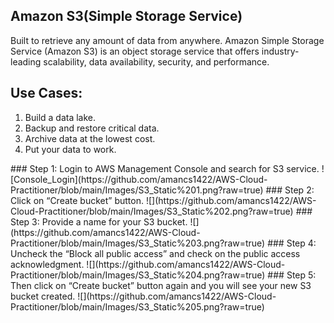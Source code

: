 ## Amazon S3(Simple Storage Service)
Built to retrieve any amount of data from anywhere. Amazon Simple Storage Service (Amazon S3) is an object storage service that offers industry-leading scalability, data availability, security, and performance.
## Use Cases:
<ol>
  <li>Build a data lake.</li>
  <li>Backup and restore critical data.</li>
  <li>Archive data at the lowest cost.</li>
  <li>Put your data to work.</li>
</ol>
### Step 1: Login to AWS Management Console and search for S3 service. 
![Console_Login](https://github.com/amancs1422/AWS-Cloud-Practitioner/blob/main/Images/S3_Static%201.png?raw=true)
### Step 2: Click on “Create bucket” button.
![](https://github.com/amancs1422/AWS-Cloud-Practitioner/blob/main/Images/S3_Static%202.png?raw=true)
### Step 3: Provide a name for your S3 bucket. 
![](https://github.com/amancs1422/AWS-Cloud-Practitioner/blob/main/Images/S3_Static%203.png?raw=true)
### Step 4: Uncheck the “Block all public access” and check on the public access acknowledgment.
![](https://github.com/amancs1422/AWS-Cloud-Practitioner/blob/main/Images/S3_Static%204.png?raw=true)
### Step 5: Then click on “Create bucket” button again and you will see your new S3 bucket created.
![](https://github.com/amancs1422/AWS-Cloud-Practitioner/blob/main/Images/S3_Static%205.png?raw=true)
